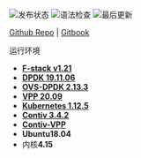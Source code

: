![发布状态](https://img.shields.io/github/workflow/status/wintertee/DPDK-related/Gitbook%20Action%20Build?label=Gitbook%20Build)
![语法检查](https://img.shields.io/github/workflow/status/wintertee/DPDK-related/markdown-check?label=markdown-check)
![最后更新](https://img.shields.io/github/last-commit/wintertee/DPDK-related)

[Github Repo](https://github.com/wintertee/DPDK-related) | [Gitbook](https://wintertee.github.io/DPDK-related/)


运行环境

- [**F-stack v1.21**](https://github.com/F-Stack/f-stack/tree/v1.21)
- [**DPDK 19.11.06**](https://doc.dpdk.org/guides-19.11/)
- [**OVS-DPDK 2.13.3**](https://ovs-2133.readthedocs.io/en/stable/topics/dpdk/index.html)
- [**VPP 20.09**](https://fd.io/docs/vpp/v2009/)
- [**Kubernetes 1.12.5**](https://github.com/kubernetes/kubernetes)
- [**Contiv 3.4.2**](https://fdio-vpp.readthedocs.io/en/latest/usecases/contiv/K8s_Overview.html)
- [**Contiv-VPP**](https://github.com/contiv/vpp/tree/master/docs)
- **Ubuntu18.04**
- 内核**4.15**
